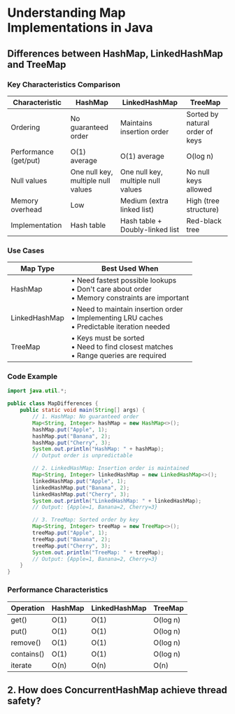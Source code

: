 # Understanding Map Implementations in Java

## Differences between HashMap, LinkedHashMap and TreeMap

### Key Characteristics Comparison

| Characteristic | HashMap | LinkedHashMap | TreeMap |
|---------------|---------|---------------|---------|
| Ordering | No guaranteed order | Maintains insertion order | Sorted by natural order of keys |
| Performance (get/put) | O(1) average | O(1) average | O(log n) |
| Null values | One null key, multiple null values | One null key, multiple null values | No null keys allowed |
| Memory overhead | Low | Medium (extra linked list) | High (tree structure) |
| Implementation | Hash table | Hash table + Doubly-linked list | Red-black tree |

### Use Cases

| Map Type | Best Used When |
|----------|---------------|
| HashMap | • Need fastest possible lookups<br>• Don't care about order<br>• Memory constraints are important |
| LinkedHashMap | • Need to maintain insertion order<br>• Implementing LRU caches<br>• Predictable iteration needed |
| TreeMap | • Keys must be sorted<br>• Need to find closest matches<br>• Range queries are required |

### Code Example

```java
import java.util.*;

public class MapDifferences {
    public static void main(String[] args) {
        // 1. HashMap: No guaranteed order
        Map<String, Integer> hashMap = new HashMap<>();
        hashMap.put("Apple", 1);
        hashMap.put("Banana", 2);
        hashMap.put("Cherry", 3);
        System.out.println("HashMap: " + hashMap); 
        // Output order is unpredictable

        // 2. LinkedHashMap: Insertion order is maintained
        Map<String, Integer> linkedHashMap = new LinkedHashMap<>();
        linkedHashMap.put("Apple", 1);
        linkedHashMap.put("Banana", 2);
        linkedHashMap.put("Cherry", 3);
        System.out.println("LinkedHashMap: " + linkedHashMap); 
        // Output: {Apple=1, Banana=2, Cherry=3}

        // 3. TreeMap: Sorted order by key
        Map<String, Integer> treeMap = new TreeMap<>();
        treeMap.put("Apple", 1);
        treeMap.put("Banana", 2);
        treeMap.put("Cherry", 3);
        System.out.println("TreeMap: " + treeMap); 
        // Output: {Apple=1, Banana=2, Cherry=3}
    }
}
```

### Performance Characteristics

| Operation | HashMap | LinkedHashMap | TreeMap |
|-----------|---------|---------------|---------|
| get() | O(1) | O(1) | O(log n) |
| put() | O(1) | O(1) | O(log n) |
| remove() | O(1) | O(1) | O(log n) |
| contains() | O(1) | O(1) | O(log n) |
| iterate | O(n) | O(n) | O(n) |

## 2. How does ConcurrentHashMap achieve thread safety?